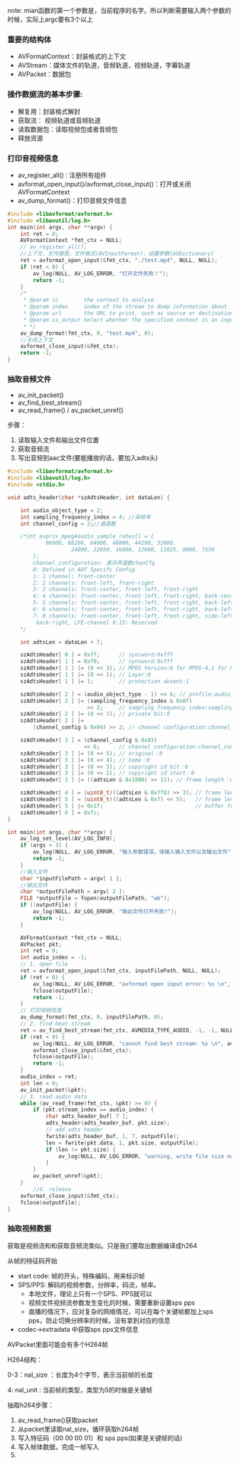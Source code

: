 note: mian函数的第一个参数是，当前程序的名字。所以判断需要输入两个参数的时候，实际上argc要有3个以上

### 重要的结构体

* AVFormatContext：封装格式的上下文
* AVStream：媒体文件的轨道，音频轨道，视频轨道，字幕轨道
* AVPacket：数据包

### 操作数据流的基本步骤:

* 解复用：封装格式解封
* 获取流： 视频轨道或音频轨道
* 读取数据包：读取视频包或者音频包
* 释放资源

### 打印音视频信息

* av_register_all() : 注册所有组件
* avformat_open_input()/avformat_close_input()：打开或关闭AVFormatContext
* av_dump_format()：打印音频文件信息

```c
#include <libavformat/avformat.h>
#include <libavutil/log.h>
int main(int args, char **argv) {
    int ret = 0;
    AVFormatContext *fmt_ctx = NULL;
    // av_register_all();
    //上下文，文件路径，文件格式(AVInputFormat)，设置参数(AVDictionary)
    ret = avformat_open_input(&fmt_ctx, "./test.mp4", NULL, NULL);
    if (ret < 0) {
        av_log(NULL, AV_LOG_ERROR, "打开文件失败！");
        return -1;
    }
    /*
     * @param ic        the context to analyze
     * @param index     index of the stream to dump information about
     * @param url       the URL to print, such as source or destination file
     * @param is_output Select whether the specified context is an input(0) or output(1)
     * */
    av_dump_format(fmt_ctx, 0, "test.mp4", 0);
    //关闭上下文
    avformat_close_input(&fmt_ctx);
    return -1;
}
```

### 抽取音频文件

* av_init_packet()
* av_find_best_stream()
* av_read_frame() / av_packet_unref()

步骤：

1. 读取输入文件和输出文件位置
2. 获取音频流
3. 写出音频到aac文件(要能播放的话，要加入adts头)

```c
#include <libavformat/avformat.h>
#include <libavutil/log.h>
#include <stdio.h>

void adts_header(char *szAdtsHeader, int dataLen) {

    int audio_object_type = 2;
    int sampling_frequency_index = 4; //采样率
    int channel_config = 2;//通道数

    /*int avpriv_mpeg4audio_sample_rates[] = {
            96000, 88200, 64000, 48000, 44100, 32000,
                    24000, 22050, 16000, 12000, 11025, 8000, 7350
        };
        channel_configuration: 表示声道数chanCfg
        0: Defined in AOT Specifc Config
        1: 1 channel: front-center
        2: 2 channels: front-left, front-right
        3: 3 channels: front-center, front-left, front-right
        4: 4 channels: front-center, front-left, front-right, back-center
        5: 5 channels: front-center, front-left, front-right, back-left, back-right
        6: 6 channels: front-center, front-left, front-right, back-left, back-right, LFE-channel
        7: 8 channels: front-center, front-left, front-right, side-left, side-right, back-left,
         back-right, LFE-channel 8-15: Reserved
    */

    int adtsLen = dataLen + 7;

    szAdtsHeader[ 0 ] = 0xff;      // syncword:0xfff                          高8bits
    szAdtsHeader[ 1 ] = 0xf0;      // syncword:0xfff                          低4bits
    szAdtsHeader[ 1 ] |= (0 << 3); // MPEG Version:0 for MPEG-4,1 for MPEG-2  1bit
    szAdtsHeader[ 1 ] |= (0 << 1); // Layer:0                                 2bits
    szAdtsHeader[ 1 ] |= 1;        // protection absent:1                     1bit

    szAdtsHeader[ 2 ] = (audio_object_type - 1) << 6; // profile:audio_object_type - 1 2bits
    szAdtsHeader[ 2 ] |= (sampling_frequency_index & 0x0f)
                         << 2;     // sampling frequency index:sampling_frequency_index  4bits
    szAdtsHeader[ 2 ] |= (0 << 1); // private bit:0                                      1bit
    szAdtsHeader[ 2 ] |=
        (channel_config & 0x04) >> 2; // channel configuration:channel_config               高1bit

    szAdtsHeader[ 3 ] = (channel_config & 0x03)
                        << 6;      // channel configuration:channel_config      低2bits
    szAdtsHeader[ 3 ] |= (0 << 5); // original：0                               1bit
    szAdtsHeader[ 3 ] |= (0 << 4); // home：0                                   1bit
    szAdtsHeader[ 3 ] |= (0 << 3); // copyright id bit：0                       1bit
    szAdtsHeader[ 3 ] |= (0 << 2); // copyright id start：0                     1bit
    szAdtsHeader[ 3 ] |= ((adtsLen & 0x1800) >> 11); // frame length：value   高2bits

    szAdtsHeader[ 4 ] = (uint8_t)((adtsLen & 0x7f8) >> 3); // frame length:value    中间8bits
    szAdtsHeader[ 5 ] = (uint8_t)((adtsLen & 0x7) << 5);   // frame length:value    低3bits
    szAdtsHeader[ 5 ] |= 0x1f;                             // buffer fullness:0x7ff 高5bits
    szAdtsHeader[ 6 ] = 0xfc;
}

int main(int args, char **argv) {
    av_log_set_level(AV_LOG_INFO);
    if (args < 3) {
        av_log(NULL, AV_LOG_ERROR, "输入参数错误，请输入输入文件以及输出文件");
        return -1;
    }
  	//输入文件
    char *inputFilePath = argv[ 1 ];
  	//输出文件
    char *outputFilePath = argv[ 2 ];
    FILE *outputFile = fopen(outputFilePath, "wb");
    if (!outputFile) {
        av_log(NULL, AV_LOG_ERROR, "输出文件打开失败!");
        return -1;
    }

    AVFormatContext *fmt_ctx = NULL;
    AVPacket pkt;
    int ret = 0;
    int audio_index = -1;
    // 1. open file 
    ret = avformat_open_input(&fmt_ctx, inputFilePath, NULL, NULL);
    if (ret < 0) {
        av_log(NULL, AV_LOG_ERROR, "avformat open input error: %s \n", av_err2str(ret));
        fclose(outputFile);
        return -1;
    }
  	// 打印视频信息
    av_dump_format(fmt_ctx, 0, inputFilePath, 0);
    // 2. find beat stream 
    ret = av_find_best_stream(fmt_ctx, AVMEDIA_TYPE_AUDIO, -1, -1, NULL, 0);
    if (ret < 0) {
        av_log(NULL, AV_LOG_ERROR, "cannot find best stream: %s \n", av_err2str(ret));
        avformat_close_input(&fmt_ctx);
        fclose(outputFile);
        return -1;
    }
    audio_index = ret;
    int len = 0;
    av_init_packet(&pkt);
    // 3. read audio data
    while (av_read_frame(fmt_ctx, &pkt) >= 0) {
        if (pkt.stream_index == audio_index) {
            char adts_header_buf[ 7 ];
            adts_header(adts_header_buf, pkt.size);
          	// add adts header
            fwrite(adts_header_buf, 1, 7, outputFile);
            len = fwrite(pkt.data, 1, pkt.size, outputFile);
            if (len != pkt.size) {
                av_log(NULL, AV_LOG_ERROR, "warning, write file size not equals pkt size\n");
            }
        }
        av_packet_unref(&pkt);
    }
		//4. release 
    avformat_close_input(&fmt_ctx);
    fclose(outputFile);
}
```

### 抽取视频数据

获取是视频流和和获取音频流类似。只是我们要取出数据编译成h264

从帧的特征码开始

* start code: 帧的开头，特殊编码，用来标识帧
* SPS/PPS: 解码的视频参数，分辨率，码流，帧率。
  * 本地文件，理论上只有一个SPS、PPS就可以
  * 视频文件视频流参数发生变化的时候，需要重新设置sps pps
  * 直播的情况下，应对复杂的网络情况，可以在每个关键帧都加上sps pps，防止切换分辨率的时候，没有拿到对应的信息
* codec->extradata 中获取sps pps文件信息

AVPacket里面可能会有多个H264帧

H264结构：

0-3：nal_size ：长度为4个字节，表示当前帧的长度

4: nal_unit : 当前帧的类型，类型为5的时候是关键帧

抽取h264步骤：

1. av_read_frame()获取packet
2. 从packet里读取nal_size，循环获取h264帧
3. 写入特征码（00 00 00 01）和 sps pps(如果是关键帧的话)
4. 写入帧体数据，完成一帧写入
5. 